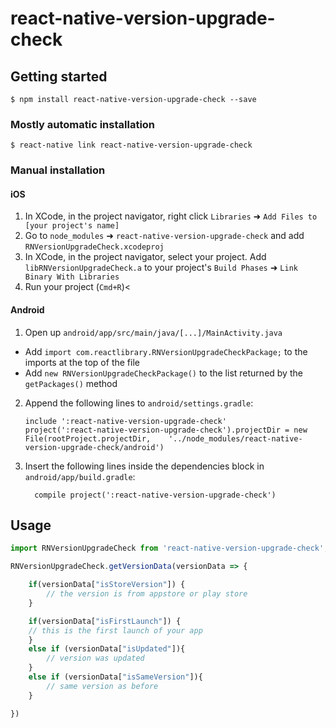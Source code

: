 
# react-native-version-upgrade-check

## Getting started

`$ npm install react-native-version-upgrade-check --save`

### Mostly automatic installation

`$ react-native link react-native-version-upgrade-check`

### Manual installation


#### iOS

1. In XCode, in the project navigator, right click `Libraries` ➜ `Add Files to [your project's name]`
2. Go to `node_modules` ➜ `react-native-version-upgrade-check` and add `RNVersionUpgradeCheck.xcodeproj`
3. In XCode, in the project navigator, select your project. Add `libRNVersionUpgradeCheck.a` to your project's `Build Phases` ➜ `Link Binary With Libraries`
4. Run your project (`Cmd+R`)<

#### Android

1. Open up `android/app/src/main/java/[...]/MainActivity.java`
  - Add `import com.reactlibrary.RNVersionUpgradeCheckPackage;` to the imports at the top of the file
  - Add `new RNVersionUpgradeCheckPackage()` to the list returned by the `getPackages()` method
2. Append the following lines to `android/settings.gradle`:
  	```
  	include ':react-native-version-upgrade-check'
  	project(':react-native-version-upgrade-check').projectDir = new File(rootProject.projectDir, 	'../node_modules/react-native-version-upgrade-check/android')
  	```
3. Insert the following lines inside the dependencies block in `android/app/build.gradle`:
  	```
      compile project(':react-native-version-upgrade-check')
  	```

## Usage
```javascript
import RNVersionUpgradeCheck from 'react-native-version-upgrade-check';

RNVersionUpgradeCheck.getVersionData(versionData => {

	if(versionData["isStoreVersion"]) {
		// the version is from appstore or play store
	}

	if(versionData["isFirstLaunch"]) {
	// this is the first launch of your app
	}
	else if (versionData["isUpdated"]){
		// version was updated
	}
	else if (versionData["isSameVersion"]){
		// same version as before
	}

})


```
  